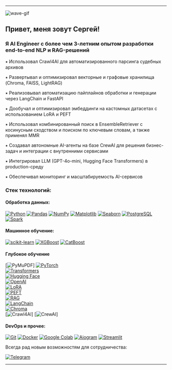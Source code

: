 

---
![wave-gif](https://camo.githubusercontent.com/89a46b75cb2af1de643c4ae5e510aff5c0fa30e7e2a9cdfa5e4ab46eae39a19e/68747470733a2f2f692e696d6775722e636f6d2f315a76566b44632e676966)


## Привет, меня зовут Сергей!

### Я AI Engineer с более чем 3-летним опытом разработки end-to-end NLP и RAG-решений

⭑ Использовал Crawl4AI для автоматизированного парсинга судебных архивов

⭑ Развертывал и оптимизировал векторные и графовые хранилища (Chroma, FAISS, LightRAG)

⭑ Реализовывал автоматизацию пайплайнов обработки и генерации через LangChain и FastAPI

⭑ Дообучал и оптимизировал эмбеддинги на кастомных датасетах с использованием LoRA и PEFT

⭑ Использовал комбинированный поиск в EnsembleRetriever с косинусным сходством и поиском по ключевым словам, а также применял MMR

⭑ Создавал автономные AI-агенты на базе CrewAI для решения бизнес-задач и интеграции с внутренними сервисами

⭑ Интегрировал LLM (GPT-4o-mini, Hugging Face Transformers) в production-среду

⭑ Обеспечивал мониторинг и масштабируемость AI-сервисов

### Стек технологий:

#### **Обработка данных**:

[![Python](https://img.shields.io/badge/python-3670A0?style=for-the-badge&logo=python&logoColor=ffdd54)](https://python.org) 
[![Pandas](https://img.shields.io/badge/pandas-%23150458.svg?style=for-the-badge&logo=pandas&logoColor=white)](https://pandas.pydata.org) 
[![NumPy](https://img.shields.io/badge/numpy-%23013243.svg?style=for-the-badge&logo=numpy&logoColor=white)](https://numpy.org) 
[![Matplotlib](https://img.shields.io/badge/Matplotlib-%23EE4C2C.svg?style=for-the-badge&logo=Matplotlib&logoColor=white)](#)
[![Seaborn](https://img.shields.io/badge/Seaborn-%23007ACC.svg?style=for-the-badge&logo=Seaborn&logoColor=white)](https://seaborn.pydata.org/) 
[![PostgreSQL](https://img.shields.io/badge/PostgreSQL-%23336791.svg?style=for-the-badge&logo=PostgreSQL&logoColor=white)](https://www.postgresql.org/)
[![Spark](https://img.shields.io/badge/Spark-%23E25A1C.svg?style=for-the-badge&logo=Apache%20Spark&logoColor=white)](https://spark.apache.org/)

#### **Машинное обучение**:

[![scikit-learn](https://img.shields.io/badge/scikit--learn-%23F7931E.svg?style=for-the-badge&logo=scikit-learn&logoColor=white)](https://scikit-learn.org/)
[![XGBoost](https://img.shields.io/badge/XGBoost-%230078D7.svg?style=for-the-badge&logo=XGBoost&logoColor=white)](https://xgboost.readthedocs.io/en/latest/)
[![CatBoost](https://img.shields.io/badge/CatBoost-%23EE4C2C.svg?style=for-the-badge&logo=CatBoost&logoColor=white)](https://catboost.ai/)


#### **Глубокое обучение**

[![PyMuPDF](https://img.shields.io/badge/PyMuPDF-%230083BD?style=for-the-badge&logo=python&logoColor=white)] 
[![PyTorch](https://img.shields.io/badge/PyTorch-%23EE4C2C?style=for-the-badge&logo=PyTorch&logoColor=white)](https://pytorch.org/)  
[![Transformers](https://img.shields.io/badge/Transformers-%23FF4500?style=for-the-badge&logo=transformers&logoColor=white)](https://huggingface.co/transformers/)  
[![Hugging Face](https://img.shields.io/badge/Hugging%20Face-%23FFD700?style=for-the-badge&logo=Hugging%20Face&logoColor=black)](https://huggingface.co/)  
[![OpenAI](https://img.shields.io/badge/OpenAI-%2301051E?style=for-the-badge&logo=openai&logoColor=white)](https://openai.com/)  
[![LoRA](https://img.shields.io/badge/LoRA-%23FFA500?style=for-the-badge&logo=LoRA&logoColor=white)](https://arxiv.org/abs/2106.09685)  
[![PEFT](https://img.shields.io/badge/PEFT-%23007ACC?style=for-the-badge&logo=peft&logoColor=white)](https://github.com/huggingface/peft)  
[![RAG](https://img.shields.io/badge/RAG-%23FFD700?style=for-the-badge&logo=Hugging%20Face&logoColor=black)](https://huggingface.co/blog/rag)  
[![LangChain](https://img.shields.io/badge/LangChain-%23007ACC?style=for-the-badge&logo=LangChain&logoColor=white)](https://langchain.com/)  
[![Chroma](https://img.shields.io/badge/Chroma-%2300C4CC?style=for-the-badge&logo=chroma&logoColor=white)](https://www.trychroma.com/)  
[![Crawl4AI](https://img.shields.io/badge/Crawl4AI-%23000000?style=for-the-badge)] 
[![CrewAI](https://img.shields.io/badge/CrewAI-%23007ACC?style=for-the-badge)]  


#### **DevOps и прочее**:

[![Git](https://img.shields.io/badge/Git-%23F05032.svg?style=for-the-badge&logo=Git&logoColor=white)](https://git-scm.com/)
[![Docker](https://img.shields.io/badge/docker-%230db7ed.svg?style=for-the-badge&logo=docker&logoColor=white)](https://www.docker.com)
[![Google Colab](https://img.shields.io/badge/Google_Colab-F9AB00?style=for-the-badge&logo=google-colab&logoColor=white)](https://colab.research.google.com/)
[![Aiogram](https://img.shields.io/badge/Aiogram-2CA5E0?style=for-the-badge&logo=telegram&logoColor=white)](https://docs.aiogram.dev/)
[![Streamlit](https://static.streamlit.io/badges/streamlit_badge_black_white.svg)](https://streamlit.io/)


Всегда рад новым возможностям для сотрудничества:

[![Telegram](https://img.shields.io/badge/Telegram-2CA5E0?style=for-the-badge&logo=telegram&logoColor=white)](https://t.me/Karpenko_Sergey1)

</div>

---

